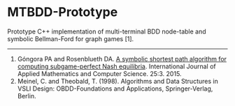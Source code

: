 # MTBDD-Prototype

Prototype C++ implementation of multi-terminal BDD node-table and symbolic Bellman-Ford for graph games [1].

----
1. Góngora PA and Rosenblueth DA. [A symbolic shortest path algorithm for computing subgame-perfect Nash equilibria](http://www.degruyter.com/view/j/amcs.2015.25.issue-3/amcs-2015-0043/amcs-2015-0043.xml). International Journal of Applied Mathematics and Computer Science. 25:3. 2015.
2. Meinel, C. and Theobald, T. (1998). Algorithms and Data Structures in VSLI Design: OBDD-Foundations and Applications, Springer-Verlag, Berlin.
